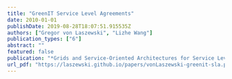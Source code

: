 ```yaml
---
title: "GreenIT Service Level Agreements"
date: 2010-01-01
publishDate: 2019-08-28T18:07:51.915535Z
authors: ["Gregor von Laszewski", "Lizhe Wang"]
publication_types: ["6"]
abstract: ""
featured: false
publication: "*Grids and Service-Oriented Architectures for Service Level Agreements*"
url_pdf: "https://laszewski.github.io/papers/vonLaszewski-greenit-sla.pdf"
---
```


